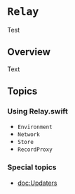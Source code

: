# ``Relay``

Test

## Overview

<!--@START_MENU_TOKEN@-->Text<!--@END_MENU_TOKEN@-->

## Topics

### Using Relay.swift

- ``Environment``
- ``Network``
- ``Store``
- ``RecordProxy``

### Special topics

- <doc:Updaters>
